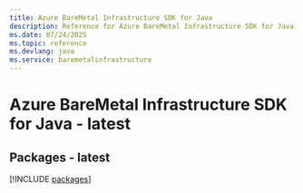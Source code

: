 ```yaml
---
title: Azure BareMetal Infrastructure SDK for Java
description: Reference for Azure BareMetal Infrastructure SDK for Java
ms.date: 07/24/2025
ms.topic: reference
ms.devlang: java
ms.service: baremetalinfrastructure
---
```

# Azure BareMetal Infrastructure SDK for Java - latest
## Packages - latest
[!INCLUDE [packages](baremetal-infrastructure-index.md)]